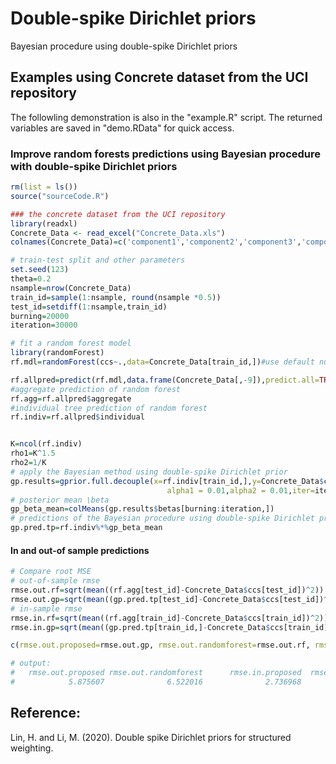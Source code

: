 # Double-spike Dirichlet priors
Bayesian procedure using double-spike Dirichlet priors



## Examples using Concrete dataset from the UCI repository  

The followling demonstration is also in the "example.R" script. The returned variables are saved in "demo.RData" for quick access. 

### Improve random forests predictions using Bayesian procedure with double-spike Dirichlet priors

```R
rm(list = ls())
source("sourceCode.R")

### the concrete dataset from the UCI repository
library(readxl)
Concrete_Data <- read_excel("Concrete_Data.xls")
colnames(Concrete_Data)=c('component1','component2','component3','component4','component5','component6','component7','age','ccs')

# train-test split and other parameters
set.seed(123)
theta=0.2
nsample=nrow(Concrete_Data)
train_id=sample(1:nsample, round(nsample *0.5))
test_id=setdiff(1:nsample,train_id)
burning=20000
iteration=30000

# fit a random forest model
library(randomForest)
rf.mdl=randomForest(ccs~.,data=Concrete_Data[train_id,])#use default number of trees, 500.

rf.allpred=predict(rf.mdl,data.frame(Concrete_Data[,-9]),predict.all=TRUE)
#aggregate prediction of random forest
rf.agg=rf.allpred$aggregate
#individual tree prediction of random forest
rf.indiv=rf.allpred$individual


K=ncol(rf.indiv)
rho1=K^1.5
rho2=1/K
# apply the Bayesian method using double-spike Dirichlet prior
gp.results=gprior.full.decouple(x=rf.indiv[train_id,],y=Concrete_Data$ccs[train_id],theta=theta,rho1=rho1,rho2=rho2,
                                   alpha1 = 0.01,alpha2 = 0.01,iter=iteration)
# posterior mean \beta
gp_beta_mean=colMeans(gp.results$betas[burning:iteration,])
# predictions of the Bayesian procedure using double-spike Dirichlet priors
gp.pred.tp=rf.indiv%*%gp_beta_mean
```


#### In and out-of sample predictions  

```R
# Compare root MSE
# out-of-sample rmse
rmse.out.rf=sqrt(mean((rf.agg[test_id]-Concrete_Data$ccs[test_id])^2))
rmse.out.gp=sqrt(mean((gp.pred.tp[test_id]-Concrete_Data$ccs[test_id])^2))
# in-sample rmse
rmse.in.rf=sqrt(mean((rf.agg[train_id]-Concrete_Data$ccs[train_id])^2))
rmse.in.gp=sqrt(mean((gp.pred.tp[train_id,]-Concrete_Data$ccs[train_id])^2))

c(rmse.out.proposed=rmse.out.gp, rmse.out.randomforest=rmse.out.rf, rmse.in.proposed=rmse.in.gp, rmse.in.randomforest=rmse.in.rf)

# output: 
#   rmse.out.proposed rmse.out.randomforest      rmse.in.proposed  rmse.in.randomforest
#            5.875607              6.522016              2.736968              3.414659 
```



## Reference: 

Lin, H. and Li, M. (2020). Double spike Dirichlet priors for structured weighting. 

